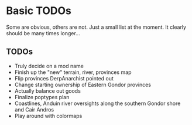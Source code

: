 # Basic TODOs
Some are obvious, others are not. Just a small list at the moment. It clearly should be many times longer...

## TODOs
 - Truly decide on a mod name
 - Finish up the "new" terrain, river, provinces map
 - Flip provinces DerpAnarchist pointed out
 - Change starting ownership of Eastern Gondor provinces
 - Actually balance out goods
 - Finalize poptypes plan
 - Coastlines, Anduin river oversights along the southern Gondor shore and Cair Andros
 - Play around with colormaps